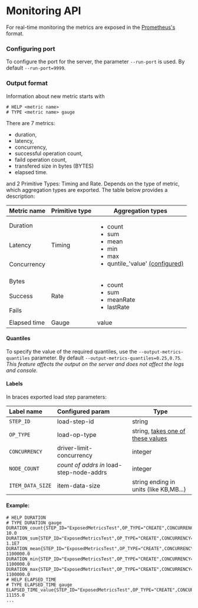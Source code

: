 # Monitoring API
For real-time monitoring the metrics are exposed in the [Prometheus's](https://github.com/prometheus/client_java) format.
### Configuring port
To configure the port for the server, the parameter `--run-port` is used. By default `--run-port=9999`.
### Output format
Information about new metric starts with
`````
# HELP <metric name>
# TYPE <metric name> gauge
`````
There are 7 metrics: 
- duration, 
- latency, 
- concurrency, 
- successful operation count, 
- faild operation count, 
- transfered size in bytes (BYTES)
- elapsed time.

and 2 Primitive Types: Timing and Rate. Depends on the type of metric, which aggregation types are exported. The table below provides a description:
  
  <table>
    <thead>
        <tr>
            <th>Metric name</th>
            <th>Primitive type</th>
            <th>Aggregation types</th>
        </tr>
    </thead>
    <tbody>
        <tr>
            <td>Duration</td>
            <td rowspan=3>Timing</td>
            <td rowspan=3> <ul><li>count<li>sum<li>mean<li>min<li>max<li>quntile_'value' <a href="https://github.com/emc-mongoose/mongoose/blob/BASE-1271-move-namespace-option/doc/interfaces/api/monitoring/README.md#quantiles"> (configured)<ul> </td>
        </tr>
        <tr>
            <td>Latency</td>
        </tr>
        <tr>
            <td>Concurrency</td>
        </tr>
        <tr>
            <td>Bytes</td>
            <td rowspan=3>Rate</td>
            <td rowspan=3> <ul><li>count<li>sum<li>meanRate<li>lastRate<ul> </td>
        </tr>
         <tr>
            <td>Success</td>
        </tr>
        <tr>
            <td>Fails</td>
        </tr>
        <tr>
            <td>Elapsed time</td>
            <td>Gauge</td>
            <td>value</td>
        </tr>
    </tbody>
</table>

#### Quantiles
To specify the value of the required quantiles, use the `--output-metrics-quantiles` parameter. By default `--output-metrics-quantiles=0.25,0.75`. *This feature affects the output on the server and does not affect the logs and console.*

#### Labels
In braces exported load step parameters:

|Label name|Configured param|Type|
|:---|:---|---|
|`STEP_ID`|load-step-id|string|
|`OP_TYPE`|load-op-type|string, [takes one of these values](https://github.com/emc-mongoose/mongoose/tree/master/doc/usage/load/operations/types#load-operation-types)|
|`CONCURRENCY`|driver-limit-concurrency|integer|
|`NODE_COUNT`|*count of addrs in* load-step-node-addrs|integer|
|`ITEM_DATA_SIZE`|item-data-size|string ending in units (like KB,MB...)|

#### Example:

````````````````````````````````
# HELP DURATION 
# TYPE DURATION gauge
DURATION_count{STEP_ID="ExposedMetricsTest",OP_TYPE="CREATE",CONCURRENCY="0",NODE_COUNT="1",ITEM_DATA_SIZE="10KB",} 10.0
DURATION_sum{STEP_ID="ExposedMetricsTest",OP_TYPE="CREATE",CONCURRENCY="0",NODE_COUNT="1",ITEM_DATA_SIZE="10KB",} 1.1E7
DURATION_mean{STEP_ID="ExposedMetricsTest",OP_TYPE="CREATE",CONCURRENCY="0",NODE_COUNT="1",ITEM_DATA_SIZE="10KB",} 1100000.0
DURATION_min{STEP_ID="ExposedMetricsTest",OP_TYPE="CREATE",CONCURRENCY="0",NODE_COUNT="1",ITEM_DATA_SIZE="10KB",} 1100000.0
DURATION_max{STEP_ID="ExposedMetricsTest",OP_TYPE="CREATE",CONCURRENCY="0",NODE_COUNT="1",ITEM_DATA_SIZE="10KB",} 1100000.0
# HELP ELAPSED_TIME 
# TYPE ELAPSED_TIME gauge
ELAPSED_TIME_value{STEP_ID="ExposedMetricsTest",OP_TYPE="CREATE",CONCURRENCY="0",NODE_COUNT="1",ITEM_DATA_SIZE="10KB",} 11155.0
...
``````````````````````````````````````````````````
